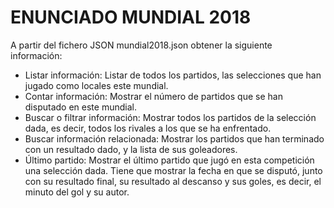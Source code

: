 # ENUNCIADO MUNDIAL 2018

A partir del fichero JSON mundial2018.json obtener la siguiente información:

* Listar información: Listar de todos los partidos, las selecciones que han jugado como locales este mundial.
* Contar información: Mostrar el número de partidos que se han disputado en este mundial.
* Buscar o filtrar información: Mostrar todos los partidos de la selección dada, es decir, todos los rivales a los que se ha enfrentado.
* Buscar información relacionada: Mostrar los partidos que han terminado con un resultado dado, y la lista de sus goleadores.
* Último partido: Mostrar el último partido que jugó en esta competición una selección dada. Tiene que mostrar la fecha en que se disputó, junto con su resultado final, su resultado al descanso y sus goles, es decir, el minuto del gol y su autor.

